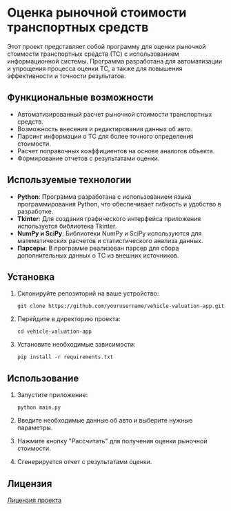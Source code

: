 # Оценка рыночной стоимости транспортных средств

Этот проект представляет собой программу для оценки рыночной стоимости транспортных средств (ТС) с использованием информационной системы. 
Программа разработана для автоматизации и упрощения процесса оценки ТС, а также для повышения эффективности и точности результатов.

## Функциональные возможности

- Автоматизированный расчет рыночной стоимости транспортных средств.
- Возможность внесения и редактирования данных об авто.
- Парсинг информации о ТС для более точного определения стоимости.
- Расчет поправочных коэффициентов на основе аналогов объекта.
- Формирование отчетов с результатами оценки.

## Используемые технологии

- **Python**: Программа разработана с использованием языка программирования Python, что обеспечивает гибкость и удобство в разработке.
- **Tkinter**: Для создания графического интерфейса приложения используется библиотека Tkinter.
- **NumPy и SciPy**: Библиотеки NumPy и SciPy используются для математических расчетов и статистического анализа данных.
- **Парсеры**: В программе реализован парсер для сбора дополнительных данных о ТС из внешних источников.

## Установка

1. Склонируйте репозиторий на ваше устройство:
    ```shell
    git clone https://github.com/yourusername/vehicle-valuation-app.git
    ```

2. Перейдите в директорию проекта:
    ```shell
    cd vehicle-valuation-app
    ```

3. Установите необходимые зависимости:
    ```shell
    pip install -r requirements.txt
    ```

## Использование

1. Запустите приложение:
    ```shell
    python main.py
    ```

2. Введите необходимые данные об авто и выберите нужные параметры.

3. Нажмите кнопку "Рассчитать" для получения оценки рыночной стоимости.

4. Сгенерируется отчет с результатами оценки.

## Лицензия

[Лицензия проекта](ЛИНК_НА_ЛИЦЕНЗИЮ)
